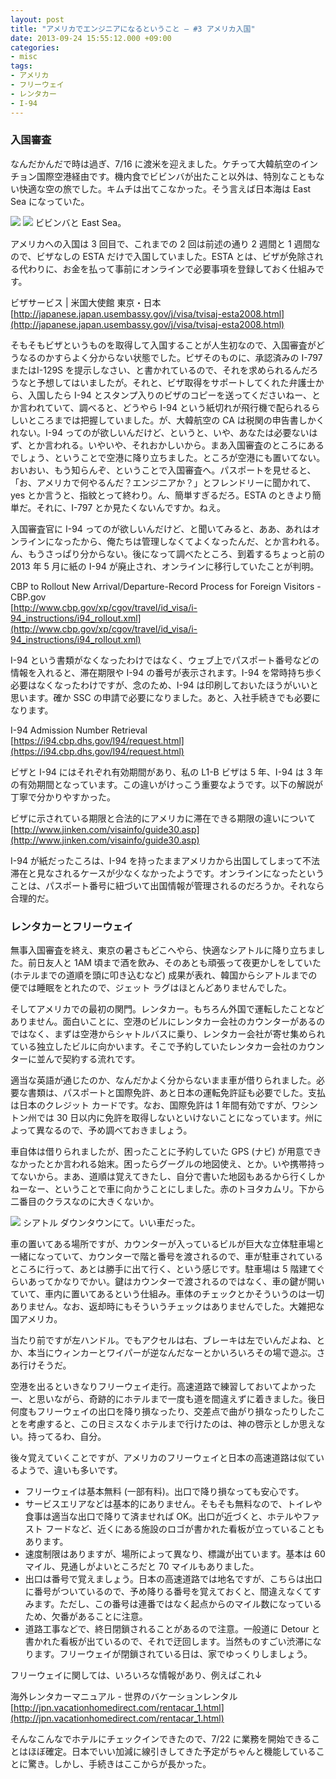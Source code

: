 ```yaml
---
layout: post
title: "アメリカでエンジニアになるということ – #3 アメリカ入国"
date: 2013-09-24 15:55:12.000 +09:00
categories:
- misc
tags:
- アメリカ
- フリーウェイ
- レンタカー
- I-94
---
```


### 入国審査

 
なんだかんだで時は過ぎ、7/16 に渡米を迎えました。ケチって大韓航空のインチョン国際空港経由です。機内食でビビンバが出たこと以外は、特別なこともない快適な空の旅でした。キムチは出てこなかった。そう言えば日本海は East Sea になっていた。

 
![]({{site.assets_url}}2013-09-24-cimg3289.jpg) ![]({{site.assets_url}}2013-09-24-cimg3284.jpg) ビビンバと East Sea。

 
アメリカへの入国は 3 回目で、これまでの 2 回は前述の通り 2 週間と 1 週間なので、ビザなしの ESTA だけで入国していました。ESTA とは、ビザが免除される代わりに、お金を払って事前にオンラインで必要事項を登録しておく仕組みです。

 
ビザサービス | 米国大使館 東京・日本 <br />
[http://japanese.japan.usembassy.gov/j/visa/tvisaj-esta2008.html](http://japanese.japan.usembassy.gov/j/visa/tvisaj-esta2008.html)

 
そもそもビザというものを取得して入国することが人生初なので、入国審査がどうなるのかすらよく分からない状態でした。ビザそのものに、承認済みの I-797 またはI-129S を提示しなさい、と書かれているので、それを求められるんだろうなと予想してはいましたが。それと、ビザ取得をサポートしてくれた弁護士から、入国したら I-94 とスタンプ入りのビザのコピーを送ってくださいねー、とか言われていて、調べると、どうやら I-94 という紙切れが飛行機で配られるらしいところまでは把握していました。が、大韓航空の CA は税関の申告書しかくれない。I-94 ってのが欲しいんだけど、というと、いや、あなたは必要ないはず、とか言われる。いやいや、それおかしいから。まあ入国審査のところにあるでしょう、ということで空港に降り立ちました。ところが空港にも置いてない。おいおい、もう知らんぞ、ということで入国審査へ。パスポートを見せると、「お、アメリカで何やるんだ？エンジニアか？」とフレンドリーに聞かれて、yes とか言うと、指紋とって終わり。ん、簡単すぎるだろ。ESTA のときより簡単だ。それに、I-797 とか見たくないんですか。ねえ。

 
入国審査官に I-94 ってのが欲しいんだけど、と聞いてみると、ああ、あれはオンラインになったから、俺たちは管理しなくてよくなったんだ、とか言われる。ん、もうさっぱり分からない。後になって調べたところ、到着するちょっと前の 2013 年 5 月に紙の I-94 が廃止され、オンラインに移行していたことが判明。

 
CBP to Rollout New Arrival/Departure-Record Process for Foreign Visitors - CBP.gov <br />
[http://www.cbp.gov/xp/cgov/travel/id_visa/i-94_instructions/i94_rollout.xml](http://www.cbp.gov/xp/cgov/travel/id_visa/i-94_instructions/i94_rollout.xml)

 
I-94 という書類がなくなったわけではなく、ウェブ上でパスポート番号などの情報を入れると、滞在期限や I-94 の番号が表示されます。I-94 を常時持ち歩く必要はなくなったわけですが、念のため、I-94 は印刷しておいたほうがいいと思います。確か SSC の申請で必要になりました。あと、入社手続きでも必要になります。

 
I-94 Admission Number Retrieval <br />
[https://i94.cbp.dhs.gov/I94/request.html](https://i94.cbp.dhs.gov/I94/request.html)

 
ビザと I-94 にはそれぞれ有効期間があり、私の L1-B ビザは 5 年、I-94 は 3 年の有効期間となっています。この違いがけっこう重要なようです。以下の解説が丁寧で分かりやすかった。

 
ビザに示されている期限と合法的にアメリカに滞在できる期限の違いについて <br />
[http://www.jinken.com/visainfo/guide30.asp](http://www.jinken.com/visainfo/guide30.asp)

 
I-94 が紙だったころは、I-94 を持ったままアメリカから出国してしまって不法滞在と見なされるケースが少なくなかったようです。オンラインになったということは、パスポート番号に紐づいて出国情報が管理されるのだろうか。それなら合理的だ。

 
### レンタカーとフリーウェイ

 
無事入国審査を終え、東京の暑さもどこへやら、快適なシアトルに降り立ちました。前日友人と 1AM 頃まで酒を飲み、そのあとも頑張って夜更かしをしていた (ホテルまでの道順を頭に叩き込むなど) 成果が表れ、韓国からシアトルまでの便では睡眠をとれたので、ジェット ラグはほとんどありませんでした。

 
そしてアメリカでの最初の関門。レンタカー。もちろん外国で運転したことなどありません。面白いことに、空港のビルにレンタカー会社のカウンターがあるのではなく、まずは空港からシャトルバスに乗り、レンタカー会社が寄せ集められている独立したビルに向かいます。そこで予約していたレンタカー会社のカウンターに並んで契約する流れです。

 
適当な英語が通じたのか、なんだかよく分からないまま車が借りられました。必要な書類は、パスポートと国際免許、あと日本の運転免許証も必要でした。支払は日本のクレジット カードです。なお、国際免許は 1 年間有効ですが、ワシントン州では 30 日以内に免許を取得しないといけないことになっています。州によって異なるので、予め調べておきましょう。

 
車自体は借りられましたが、困ったことに予約していた GPS (ナビ) が用意できなかったとか言われる始末。困ったらグーグルの地図使え、とか。いや携帯持ってないから。まあ、道順は覚えてきたし、自分で書いた地図もあるから行くしかねーなー、ということで車に向かうことにしました。赤のトヨタカムリ。下から二番目のクラスなのに大きくないか。

 
![]({{site.assets_url}}2013-09-24-wp_20130721_001.jpg) シアトル ダウンタウンにて。いい車だった。

 
車の置いてある場所ですが、カウンターが入っているビルが巨大な立体駐車場と一緒になっていて、カウンターで階と番号を渡されるので、車が駐車されているところに行って、あとは勝手に出て行く、という感じです。駐車場は 5 階建てぐらいあってかなりでかい。鍵はカウンターで渡されるのではなく、車の鍵が開いていて、車内に置いてあるという仕組み。車体のチェックとかそういうのは一切ありません。なお、返却時にもそういうチェックはありませんでした。大雑把な国アメリカ。

 
当たり前ですが左ハンドル。でもアクセルは右、ブレーキは左でいんだよね、とか、本当にウィンカーとワイパーが逆なんだなーとかいろいろその場で遊ぶ。さあ行けそうだ。

 
空港を出るといきなりフリーウェイ走行。高速道路で練習しておいてよかったー、と思いながら、奇跡的にホテルまで一度も道を間違えずに着きました。後日何度もフリーウェイの出口を降り損なったり、交差点で曲がり損なったりしたことを考慮すると、この日ミスなくホテルまで行けたのは、神の啓示としか思えない。持ってるわ、自分。

 
後々覚えていくことですが、アメリカのフリーウェイと日本の高速道路は似ているようで、違いも多いです。

 
- フリーウェイは基本無料 (一部有料)。出口で降り損なっても安心です。 
- サービスエリアなどは基本的にありません。そもそも無料なので、トイレや食事は適当な出口で降りて済ませれば OK。出口が近づくと、ホテルやファスト フードなど、近くにある施設のロゴが書かれた看板が立っていることもあります。 
- 速度制限はありますが、場所によって異なり、標識が出ています。基本は 60 マイル、見通しがよいところだと 70 マイルもありました。 
- 出口は番号で覚えましょう。日本の高速道路では地名ですが、こちらは出口に番号がついているので、予め降りる番号を覚えておくと、間違えなくてすみます。ただし、この番号は連番ではなく起点からのマイル数になっているため、欠番があることに注意。 
- 道路工事などで、終日閉鎖されることがあるので注意。一般道に Detour と書かれた看板が出ているので、それで迂回します。当然ものすごい渋滞になります。フリーウェイが閉鎖されている日は、家でゆっくりしましょう。 

 
フリーウェイに関しては、いろいろな情報があり、例えばこれ↓

 
海外レンタカーマニュアル - 世界のバケーションレンタル <br />
[http://jpn.vacationhomedirect.com/rentacar_1.html](http://jpn.vacationhomedirect.com/rentacar_1.html)

 
そんなこんなでホテルにチェックインできたので、7/22 に業務を開始できることはほぼ確定。日本でいい加減に線引きしてきた予定がちゃんと機能していることに驚き。しかし、手続きはここからが長かった。


